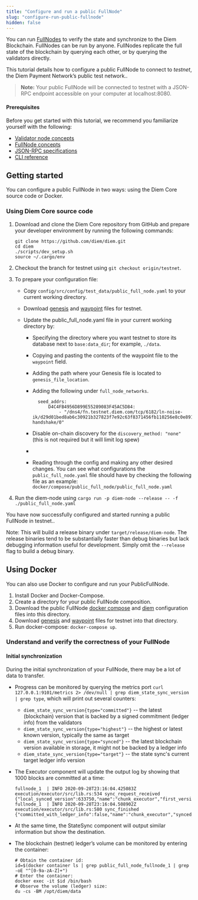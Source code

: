 ```yaml
---
title: "Configure and run a public FullNode"
slug: "configure-run-public-fullnode"
hidden: false
---
```

You can run [FullNodes](/docs/basics/basics-fullnodes) to verify the state and synchronize to the Diem Blockchain. FullNodes can be run by anyone. FullNodes replicate the full state of the blockchain by querying each other, or by querying the validators directly.

This tutorial details how to configure a public FullNode to connect to *testnet*, the Diem Payment Network’s public test network..

>
> **Note:** Your public FullNode will be connected to testnet with a JSON-RPC endpoint accessible on your computer at localhost:8080.
>

#### Prerequisites
Before you get started with this tutorial, we recommend you familiarize yourself with the following:
* [Validator node concepts](/docs/basics/basics-validator-nodes) 
* [FullNode concepts](/docs/basics/basics-fullnodes) 
* [JSON-RPC specifications](https://github.com/diem/diem/blob/main/json-rpc/json-rpc-spec.md)
* [CLI reference](/docs/tools/cli-reference)


## Getting started
You can configure a public FullNode in two ways: using the Diem Core source code or Docker.

### Using Diem Core source code
1. Download and clone the Diem Core repository from GitHub and prepare your developer environment by running the following commands:
     ```
     git clone https://github.com/diem/diem.git
     cd diem
     ./scripts/dev_setup.sh
     source ~/.cargo/env
     ```

2. Checkout the branch for testnet using `git checkout origin/testnet`.

3. To prepare your configuration file:

     * Copy `config/src/config/test_data/public_full_node.yaml` to your current working directory.

     * Download [genesis](https://testnet.diem.com/genesis.blob) and [waypoint](https://testnet.diem.com/waypoint.txt) files for testnet.

     * Update the public_full_node.yaml file in your current working directory by:

       * Specifying the directory where you want testnet to store its database next to `base:data_dir`; for example, `./data`.

       * Copying and pasting the contents of the waypoint file to the `waypoint` field.

       * Adding the path where your Genesis file is located to `genesis_file_location`.
        * Adding the following under `full_node_networks`.

          ```
          	seed_addrs:
                D4C4FB4956D899E55289083F45AC5D84:
                    - "/dns4/fn.testnet.diem.com/tcp/6182/ln-noise-ik/d29d01bed8ab6c30921b327823f7e92c63f8371456fb110256e8c0e8911f4938/ln-handshake/0"
          ```
        * Disable on-chain discovery for the `discovery_method: "none"` (this is not required but it will limit log spew)
       * 

       * Reading through the config and making any other desired changes. You can see what configurations the `public_full_node.yaml` file should have by checking the following file as an example: `docker/compose/public_full_node/public_full_node.yaml`
4. Run the diem-node using `cargo run -p diem-node --release -- -f ./public_full_node.yaml`

You have now successfully configured and started running a public FullNode in testnet..

Note: This will build a release binary under `target/release/diem-node`. The release binaries tend to be substantially faster than debug binaries but lack debugging information useful for development. Simply omit the `--release` flag to build a debug binary.

## Using Docker

You can also use Docker to configure and run your PublicFullNode.

1. Install Docker and Docker-Compose.
2. Create a directory for your public FullNode composition.
3. Download the public FullNode [docker compose](https://github.com/diem/diem/tree/main/docker/compose/public_full_node/docker-compose.yaml) and [diem](https://github.com/diem/diem/tree/main/docker/compose/public_full_node/public_full_node.yaml) configuration files into this directory.
4. Download [genesis](https://testnet.diem.com/genesis.blob) and [waypoint](https://testnet.diem.com/waypoint.txt) files for testnet into that directory.
5. Run docker-compose: `docker-compose up`.

### Understand and verify the correctness of your FullNode

#### Initial synchronization
During the initial synchronization of your FullNode, there may be a lot of data to transfer.

* Progress can be monitored by querying the metrics port `curl 127.0.0.1:9101/metrics 2> /dev/null | grep diem_state_sync_version | grep type`, which will print out several counters:
  * `diem_state_sync_version{type="committed"}` -- the latest (blockchain) version that is backed by a signed commitment (ledger info) from the validators
  * `diem_state_sync_version{type="highest"}` -- the highest or latest known version, typically the same as target
  * `diem_state_sync_version{type="synced"}` -- the latest blockchain version available in storage, it might not be backed by a ledger info
  * `diem_state_sync_version{type="target"}` -- the state sync's current target ledger info version
* The Executor component will update the output log by showing that 1000 blocks are committed at a time:

  ```
  fullnode_1  | INFO 2020-09-28T23:16:04.425083Z execution/executor/src/lib.rs:534 sync_request_received {"local_synced_version":633750,"name":"chunk_executor","first_version_in_request":633751,"num_txns_in_request":250}
  fullnode_1  | INFO 2020-09-28T23:16:04.508902Z execution/executor/src/lib.rs:580 sync_finished {"committed_with_ledger_info":false,"name":"chunk_executor","synced_to_version":634000}
  ```

* At the same time, the StateSync component will output similar information but show the destination.

* The blockchain (testnet) ledger’s volume can be monitored by entering the container:

  ```
  # Obtain the container id:
  id=$(docker container ls | grep public_full_node_fullnode_1 | grep -oE "^[0-9a-zA-Z]+")
  # Enter the container:
  docker exec -it $id /bin/bash
  # Observe the volume (ledger) size:
  du -cs -BM /opt/diem/data
  ```